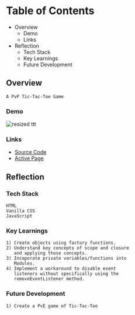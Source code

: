 # Table of Contents
- Overview
  - Demo
  - Links 
- Reflection
  - Tech Stack
  - Key Learnings
  - Future Development

 ## Overview
```
A PvP Tic-Tac-Toe Game
``` 
 ### Demo
 ![resized ttt](https://user-images.githubusercontent.com/40774386/197316587-c7e12d24-a9e8-4264-9256-5a24295804d5.gif)

 ### Links
 
 - [Source Code](https://github.com/daveparkster/tic-tac-toe)
 - [Active Page](https://daveparkster.github.io/tic-tac-toe/)
 
 ## Reflection
 ### Tech Stack
 ```
 HTML
 Vanilla CSS
 JavaScript
 ```
 ### Key Learnings
 ```
 1) Create objects using factory functions. 
 2) Understand key concepts of scope and closure
    and applying those concepts.
 3) Incoporate private variables/functions into 
    Modules.
 4) Implement a workaround to disable event 
    listeners without specifically using the 
    removeEventListener method.
 ```
 ### Future Development
 ```
 1) Create a PvE game of Tic-Tac-Toe
 ```

